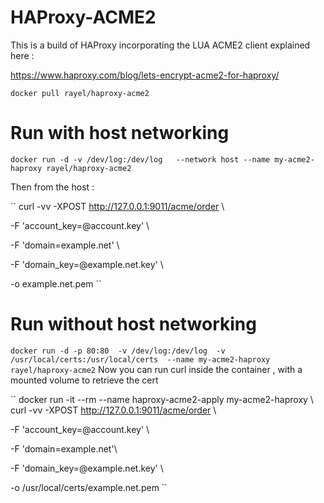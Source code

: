 # HAProxy-ACME2

This is a build of HAProxy incorporating the LUA ACME2 client explained here :

https://www.haproxy.com/blog/lets-encrypt-acme2-for-haproxy/

``
docker pull rayel/haproxy-acme2
``

# Run with host networking

``
docker run -d -v /dev/log:/dev/log   --network host --name my-acme2-haproxy rayel/haproxy-acme2
``

Then from the host :

``
curl -vv -XPOST http://127.0.0.1:9011/acme/order \

-F 'account_key=@account.key' \

-F 'domain=example.net' \

-F 'domain_key=@example.net.key' \

-o example.net.pem
``

# Run without host networking

``
docker run -d -p 80:80  -v /dev/log:/dev/log  -v /usr/local/certs:/usr/local/certs  --name my-acme2-haproxy rayel/haproxy-acme2
``
Now you can run curl inside the container , with a mounted volume to retrieve the cert

``
docker run -it --rm --name haproxy-acme2-apply my-acme2-haproxy \ 
curl -vv -XPOST http://127.0.0.1:9011/acme/order \

-F 'account_key=@account.key' \

-F 'domain=example.net'\ 

-F 'domain_key=@example.net.key' \

-o /usr/local/certs/example.net.pem 
``


